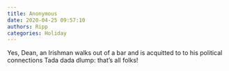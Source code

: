 ```yaml
---
title: Anonymous
date: 2020-04-25 09:57:10
authors: Ripp
categories: Holiday
---
```


 Yes, Dean, an Irishman walks out of a bar and is acquitted to to his political connections
Tada dada dlump: that’s all folks!